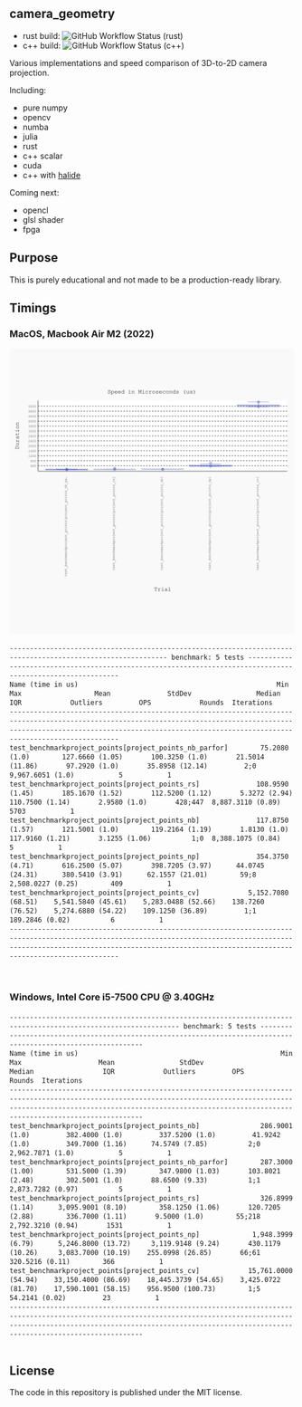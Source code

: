 ## camera_geometry

- rust build: ![GitHub Workflow Status (rust)](https://img.shields.io/github/actions/workflow/status/sevas/camera_geometry/rust.yml)
- c++ build: ![GitHub Workflow Status (c++)](https://img.shields.io/github/actions/workflow/status/sevas/camera_geometry/cmake-multi-platform.yml)


Various implementations and speed comparison of 3D-to-2D camera projection.

Including: 

- pure numpy
- opencv
- numba
- julia
- rust
- c++ scalar
- cuda
- c++ with [halide](https://github.com/halide/Halide)

Coming next:
- opencl
- glsl shader
- fpga

## Purpose

This is purely educational and not made to be a production-ready library.


## Timings

### MacOS, Macbook Air M2 (2022)
![benchmark_20230815_130412.svg.png](media%2Fbenchmark_20230815_130412.svg.png)

```text
------------------------------------------------------------------------------------------------------------- benchmark: 5 tests ------------------------------------------------------------------------------------------------------------
Name (time in us)                                                 Min                   Max                  Mean              StdDev                Median                 IQR            Outliers         OPS            Rounds  Iterations
---------------------------------------------------------------------------------------------------------------------------------------------------------------------------------------------------------------------------------------------
test_benchmarkproject_points[project_points_nb_parfor]        75.2080 (1.0)        127.6660 (1.05)       100.3250 (1.0)       21.5014 (11.86)       97.2920 (1.0)       35.8958 (12.14)         2;0  9,967.6051 (1.0)           5           1
test_benchmarkproject_points[project_points_rs]              108.9590 (1.45)       185.1670 (1.52)       112.5200 (1.12)       5.3272 (2.94)       110.7500 (1.14)       2.9580 (1.0)       428;447  8,887.3110 (0.89)       5703           1
test_benchmarkproject_points[project_points_nb]              117.8750 (1.57)       121.5001 (1.0)        119.2164 (1.19)       1.8130 (1.0)        117.9160 (1.21)       3.1255 (1.06)          1;0  8,388.1075 (0.84)          5           1
test_benchmarkproject_points[project_points_np]              354.3750 (4.71)       616.2500 (5.07)       398.7205 (3.97)      44.0745 (24.31)      380.5410 (3.91)      62.1557 (21.01)        59;8  2,508.0227 (0.25)        409           1
test_benchmarkproject_points[project_points_cv]            5,152.7080 (68.51)    5,541.5840 (45.61)    5,283.0488 (52.66)    138.7260 (76.52)    5,274.6880 (54.22)    109.1250 (36.89)         1;1    189.2846 (0.02)          6           1
---------------------------------------------------------------------------------------------------------------------------------------------------------------------------------------------------------------------------------------------



```

### Windows, Intel Core i5-7500 CPU @ 3.40GHz


```text
---------------------------------------------------------------------------------------------------------------- benchmark: 5 tests ---------------------------------------------------------------------------------------------------------------
Name (time in us)                                                  Min                    Max                   Mean                StdDev                 Median                 IQR            Outliers         OPS            Rounds  Iterations
---------------------------------------------------------------------------------------------------------------------------------------------------------------------------------------------------------------------------------------------------
test_benchmarkproject_points[project_points_nb]               286.9001 (1.0)         382.4000 (1.0)         337.5200 (1.0)         41.9242 (1.0)         349.7000 (1.16)      74.5749 (7.85)          2;0  2,962.7871 (1.0)           5           1
test_benchmarkproject_points[project_points_nb_parfor]        287.3000 (1.00)        531.5000 (1.39)        347.9800 (1.03)       103.8021 (2.48)        302.5001 (1.0)       88.6500 (9.33)          1;1  2,873.7282 (0.97)          5           1
test_benchmarkproject_points[project_points_rs]               326.8999 (1.14)      3,095.9001 (8.10)        358.1250 (1.06)       120.7205 (2.88)        336.7000 (1.11)       9.5000 (1.0)        55;218  2,792.3210 (0.94)       1531           1
test_benchmarkproject_points[project_points_np]             1,948.3999 (6.79)      5,246.8000 (13.72)     3,119.9148 (9.24)       430.1179 (10.26)     3,083.7000 (10.19)    255.0998 (26.85)       66;61    320.5216 (0.11)        366           1
test_benchmarkproject_points[project_points_cv]            15,761.0000 (54.94)    33,150.4000 (86.69)    18,445.3739 (54.65)    3,425.0722 (81.70)    17,590.1001 (58.15)    956.9500 (100.73)        1;5     54.2141 (0.02)         23           1
---------------------------------------------------------------------------------------------------------------------------------------------------------------------------------------------------------------------------------------------------


```

## License
The code in this repository is published under the MIT license.
